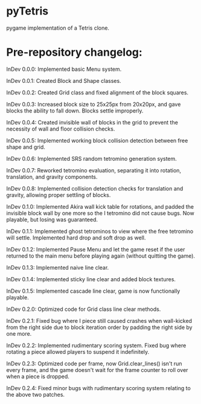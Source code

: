 # pyTetris

pygame implementation of a Tetris clone.

# Pre-repository changelog:

InDev 0.0.0: Implemented basic Menu system.

InDev 0.0.1: Created Block and Shape classes.

InDev 0.0.2: Created Grid class and fixed alignment of the block squares.

InDev 0.0.3: Increased block size to 25x25px from 20x20px, and gave blocks the ability to fall down. Blocks settle improperly.

InDev 0.0.4: Created invisible wall of blocks in the grid to prevent the necessity of wall and floor collision checks.

InDev 0.0.5: Implemented working block collision detection between free shape and grid.

InDev 0.0.6: Implemented SRS random tetromino generation system.

InDev 0.0.7: Reworked tetromino evaluation, separating it into rotation, translation, and gravity components.

InDev 0.0.8: Implemented collision detection checks for translation and gravity, allowing proper settling of blocks.

InDev 0.1.0: Implemented Akira wall kick table for rotations, and padded the invisible block wall by one more so the I tetromino did not cause bugs. Now playable, but losing was guaranteed.

InDev 0.1.1: Implemented ghost tetrominos to view where the free tetromino will settle. Implemented hard drop and soft drop as well.

InDev 0.1.2: Implemented Pause Menu and let the game reset if the user returned to the main menu before playing again (without quitting the game).

InDev 0.1.3: Implemented naive line clear.

InDev 0.1.4: Implemented sticky line clear and added block textures.

InDev 0.1.5: Implemented cascade line clear, game is now functionally playable.

InDev 0.2.0: Optimized code for Grid class line clear methods.

InDev 0.2.1: Fixed bug where I piece still caused crashes when wall-kicked from the right side due to block iteration order by padding the right side by one more.

InDev 0.2.2: Implemented rudimentary scoring system. Fixed bug where rotating a piece allowed players to suspend it indefinitely.

InDev 0.2.3: Optimized code per frame, now Grid.clear_lines() isn't run every frame, and the game doesn't wait for the frame counter to roll over when a piece is dropped.

InDev 0.2.4: Fixed minor bugs with rudimentary scoring system relating to the above two patches.

